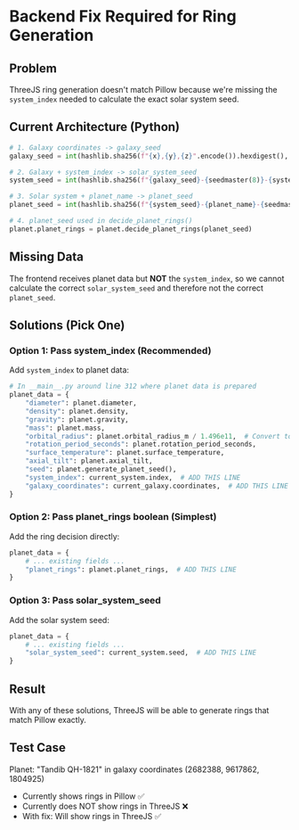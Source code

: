 # Backend Fix Required for Ring Generation

## Problem
ThreeJS ring generation doesn't match Pillow because we're missing the `system_index` needed to calculate the exact solar system seed.

## Current Architecture (Python)
```python
# 1. Galaxy coordinates -> galaxy_seed  
galaxy_seed = int(hashlib.sha256(f"{x},{y},{z}".encode()).hexdigest(), 16)

# 2. Galaxy + system_index -> solar_system_seed
system_seed = int(hashlib.sha256(f"{galaxy_seed}-{seedmaster(8)}-{system_index}".encode()).hexdigest(), 16)

# 3. Solar system + planet_name -> planet_seed  
planet_seed = int(hashlib.sha256(f"{system_seed}-{planet_name}-{seedmaster(4)}".encode()).hexdigest(), 16)

# 4. planet_seed used in decide_planet_rings()
planet.planet_rings = planet.decide_planet_rings(planet_seed)
```

## Missing Data
The frontend receives planet data but **NOT** the `system_index`, so we cannot calculate the correct `solar_system_seed` and therefore not the correct `planet_seed`.

## Solutions (Pick One)

### Option 1: Pass system_index (Recommended)
Add `system_index` to planet data:

```python
# In __main__.py around line 312 where planet data is prepared
planet_data = {
    "diameter": planet.diameter,
    "density": planet.density,
    "gravity": planet.gravity,
    "mass": planet.mass,
    "orbital_radius": planet.orbital_radius_m / 1.496e11,  # Convert to AU
    "rotation_period_seconds": planet.rotation_period_seconds,
    "surface_temperature": planet.surface_temperature,
    "axial_tilt": planet.axial_tilt,
    "seed": planet.generate_planet_seed(),
    "system_index": current_system.index,  # ADD THIS LINE
    "galaxy_coordinates": current_galaxy.coordinates,  # ADD THIS LINE
}
```

### Option 2: Pass planet_rings boolean (Simplest)
Add the ring decision directly:

```python
planet_data = {
    # ... existing fields ...
    "planet_rings": planet.planet_rings,  # ADD THIS LINE
}
```

### Option 3: Pass solar_system_seed
Add the solar system seed:

```python
planet_data = {
    # ... existing fields ...
    "solar_system_seed": current_system.seed,  # ADD THIS LINE
}
```

## Result
With any of these solutions, ThreeJS will be able to generate rings that match Pillow exactly.

## Test Case
Planet: "Tandib QH-1821" in galaxy coordinates (2682388, 9617862, 1804925)
- Currently shows rings in Pillow ✅
- Currently does NOT show rings in ThreeJS ❌
- With fix: Will show rings in ThreeJS ✅